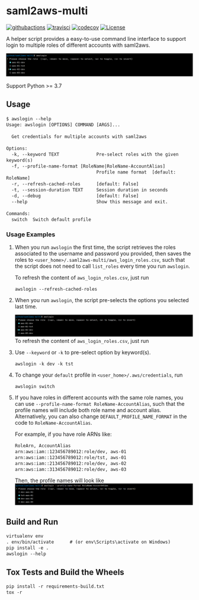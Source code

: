 # saml2aws-multi

[![githubactions](https://github.com/kyhau/saml2aws-multi/workflows/Build-Test/badge.svg)](https://github.com/kyhau/saml2aws-multi/actions)
[![travisci](https://travis-ci.org/kyhau/saml2aws-multi.svg?branch=master)](https://travis-ci.org/kyhau/saml2aws-multi) 
[![codecov](https://codecov.io/gh/kyhau/saml2aws-multi/branch/master/graph/badge.svg)](https://codecov.io/gh/kyhau/saml2aws-multi)
[![License](https://img.shields.io/badge/license-MIT-blue.svg)](http://en.wikipedia.org/wiki/MIT_License)

A helper script provides a easy-to-use command line interface to support login to multiple roles of different
accounts with saml2aws. 

![Example-RoleName](assets/Example-RoleName.png)

Support Python >= 3.7

## Usage

```
$ awslogin --help
Usage: awslogin [OPTIONS] COMMAND [ARGS]...

  Get credentials for multiple accounts with saml2aws

Options:
  -k, --keyword TEXT              Pre-select roles with the given keyword(s)
  -f, --profile-name-format [RoleName|RoleName-AccountAlias]
                                  Profile name format  [default: RoleName]
  -r, --refresh-cached-roles      [default: False]
  -t, --session-duration TEXT     Session duration in seconds
  -d, --debug                     [default: False]
  --help                          Show this message and exit.

Commands:
  switch  Switch default profile

```

### Usage Examples

1. When you run `awslogin` the first time, the script retrieves the roles associated to the username and password
you provided, then saves the roles to `<user_home>/.saml2aws-multi/aws_login_roles.csv`, such that the
script does not need to call `list_roles` every time you run `awslogin`.

    To refresh the content of `aws_login_roles.csv`, just run

    ```
    awslogin --refresh-cached-roles
    ```

2. When you run `awslogin`, the script pre-selects the options you selected last time.

    ![Example-RoleName](assets/Example-RoleName.png)
    To refresh the content of `aws_login_roles.csv`, just run

3. Use `--keyword` or `-k` to pre-select option by keyword(s).

    ```
    awslogin -k dev -k tst
    ```

4. To change your `default` profile in `<user_home>/.aws/credentials`, run

    ```
    awslogin switch
    ```

5. If you have roles in different accounts with the same role names, you can use 
`--profile-name-format RoleName-AccountAlias`, such that the profile names will include both role name and account
alias.  Alternatively, you can also change `DEFAULT_PROFILE_NAME_FORMAT` in the code to `RoleName-AccountAlias`.

    For example, if you have role ARNs like:
    ```
    RoleArn, AccountAlias
    arn:aws:iam::123456789012:role/dev, aws-01
    arn:aws:iam::123456789012:role/tst, aws-01
    arn:aws:iam::213456789012:role/dev, aws-02
    arn:aws:iam::313456789012:role/dev, aws-03
    ```
    Then, the profile names will look like
    ![Example-RoleName-AccountAlias](assets/Example-RoleName-AccountAlias.png)


## Build and Run

```
virtualenv env
. env/bin/activate      # (or env\Scripts\activate on Windows)
pip install -e .
awslogin --help
```

## Tox Tests and Build the Wheels

```
pip install -r requirements-build.txt
tox -r
```
